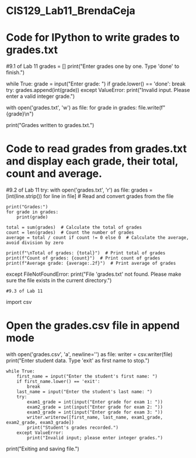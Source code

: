 # CIS129_Lab11_BrendaCeja
# Code for IPython to write grades to grades.txt
#9.1 of Lab 11
grades = []
print("Enter grades one by one. Type 'done' to finish.")

while True:
    grade = input("Enter grade: ")
    if grade.lower() == 'done':
        break
    try:
        grades.append(int(grade))
    except ValueError:
        print("Invalid input. Please enter a valid integer grade.")

with open('grades.txt', 'w') as file:
    for grade in grades:
        file.write(f"{grade}\n")

print("Grades written to grades.txt.")



# Code to read grades from grades.txt and display each grade, their total, count and average.
#9.2 of Lab 11
try:
    with open('grades.txt', 'r') as file:
        grades = [int(line.strip()) for line in file]  # Read and convert grades from the file

    print("Grades:")
    for grade in grades:
        print(grade)

    total = sum(grades)  # Calculate the total of grades
    count = len(grades)  # Count the number of grades
    average = total / count if count != 0 else 0  # Calculate the average, avoid division by zero

    print(f"\nTotal of grades: {total}")  # Print total of grades
    print(f"Count of grades: {count}")  # Print count of grades
    print(f"Average grade: {average:.2f}")  # Print average of grades

except FileNotFoundError:
    print("File 'grades.txt' not found. Please make sure the file exists in the current directory.")



    #9.3 of Lab 11
import csv

# Open the grades.csv file in append mode
with open('grades.csv', 'a', newline='') as file:
    writer = csv.writer(file)
    print("Enter student data. Type 'exit' as first name to stop.")

    while True:
        first_name = input("Enter the student's first name: ")
        if first_name.lower() == 'exit':
            break
        last_name = input("Enter the student's last name: ")
        try:
            exam1_grade = int(input("Enter grade for exam 1: "))
            exam2_grade = int(input("Enter grade for exam 2: "))
            exam3_grade = int(input("Enter grade for exam 3: "))
            writer.writerow([first_name, last_name, exam1_grade, exam2_grade, exam3_grade])
            print("Student's grades recorded.")
        except ValueError:
            print("Invalid input; please enter integer grades.")

print("Exiting and saving file.")
